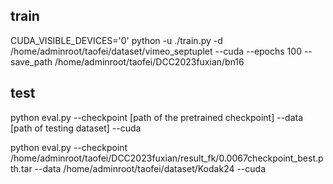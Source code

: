 ## train
CUDA_VISIBLE_DEVICES='0' python -u ./train.py -d /home/adminroot/taofei/dataset/vimeo_septuplet 
--cuda  --epochs 100   --save_path /home/adminroot/taofei/DCC2023fuxian/bn16


## test
python eval.py --checkpoint [path of the pretrained checkpoint] 
--data [path of testing dataset] --cuda

python eval.py --checkpoint /home/adminroot/taofei/DCC2023fuxian/result_fk/0.0067checkpoint_best.pth.tar
--data /home/adminroot/taofei/dataset/Kodak24 --cuda

